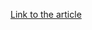 [Link to the article](https://www.akamai.com/blog/security-research/proxyjacking-new-campaign-cybercriminal-side-hustle)
